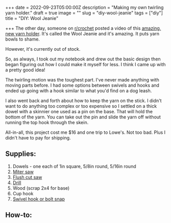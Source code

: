 +++
date = 2022-09-23T05:00:00Z
description = "Making my own twirling yarn holder."
draft = true
image = ""
slug = "diy-wool-jeanie"
tags = ["diy"]
title = "DIY: Wool Jeanie"

+++
The other day, someone on [r/crochet](https://www.reddit.com/r/crochet) posted a video of this [amazing, new yarn holder](https://www.woolwarehouse.co.uk/accessories/the-wool-jeanie). It's called the Wool Jeanie and it's amazing. It puts yarn bowls to shame.

However, it's currently out of stock.

So, as always, I took out my notebook and drew out the basic design then began figuring out how I could make it myself for less. I think I came up with a pretty good idea!

The twirling motion was the toughest part. I've never made anything with moving parts before. I had some options between swivels and hooks and ended up going with a hook similar to what you'd find on a dog leash.

I also went back and forth about how to keep the yarn on the stick. I didn't want to do anything too complex or too expensive so I settled on a thick dowel with a skinnier one used as a pin on the base. That will hold the bottom of the yarn. You can take out the pin and slide the yarn off without running the top hook through the skein.

All-in-all, this project cost me $16 and one trip to Lowe's. Not too bad. Plus I didn't have to pay for shipping.

## Supplies:

1. Dowels - one each of 1in square, 5/8in round, 5/16in round
2. [Miter saw](https://amzn.to/3BWm1ce)
3. [Flush cut saw](https://amzn.to/3Lu3KGk)
4. [Drill](https://amzn.to/3RSkCch)
5. Wood (scrap 2x4 for base)
6. Cup hook
7. [Swivel hook or bolt snap](https://www.lowes.com/pd/National-Hardware-N100-303-V3159-1-2-in-x-3-in-Bolt-Snap-in-Stainless-Steel/1002256940)

## How-to: